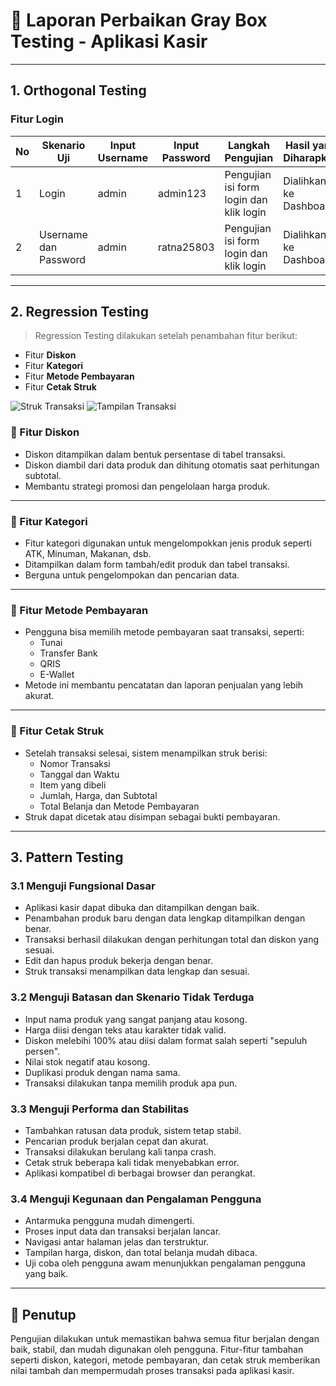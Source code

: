 # 🧪 Laporan Perbaikan Gray Box Testing - Aplikasi Kasir

---

## 1. Orthogonal Testing

### Fitur Login

| No | Skenario Uji            | Input Username | Input Password | Langkah Pengujian                       | Hasil yang Diharapkan      | Status |
|----|-------------------------|----------------|----------------|-----------------------------------------|-----------------------------|--------|
| 1  | Login                   | admin          | admin123       | Pengujian isi form login dan klik login | Dialihkan ke Dashboard     | valid  |
| 2  | Username dan Password   | admin          | ratna25803     | Pengujian isi form login dan klik login | Dialihkan ke Dashboard     | valid  |

---

## 2. Regression Testing

> Regression Testing dilakukan setelah penambahan fitur berikut:
- Fitur **Diskon**
- Fitur **Kategori**
- Fitur **Metode Pembayaran**
- Fitur **Cetak Struk**

![Struk Transaksi](Strukbelanja.2.jpeg)
![Tampilan Transaksi](Transaksibaru.2.jpeg)

### 📌 Fitur Diskon
- Diskon ditampilkan dalam bentuk persentase di tabel transaksi.
- Diskon diambil dari data produk dan dihitung otomatis saat perhitungan subtotal.
- Membantu strategi promosi dan pengelolaan harga produk.


---

### 📌 Fitur Kategori
- Fitur kategori digunakan untuk mengelompokkan jenis produk seperti ATK, Minuman, Makanan, dsb.
- Ditampilkan dalam form tambah/edit produk dan tabel transaksi.
- Berguna untuk pengelompokan dan pencarian data.


---

### 📌 Fitur Metode Pembayaran
- Pengguna bisa memilih metode pembayaran saat transaksi, seperti:
  - Tunai
  - Transfer Bank
  - QRIS
  - E-Wallet
- Metode ini membantu pencatatan dan laporan penjualan yang lebih akurat.


---

### 📌 Fitur Cetak Struk
- Setelah transaksi selesai, sistem menampilkan struk berisi:
  - Nomor Transaksi
  - Tanggal dan Waktu
  - Item yang dibeli
  - Jumlah, Harga, dan Subtotal
  - Total Belanja dan Metode Pembayaran
- Struk dapat dicetak atau disimpan sebagai bukti pembayaran.



---

## 3. Pattern Testing

### 3.1 Menguji Fungsional Dasar
- Aplikasi kasir dapat dibuka dan ditampilkan dengan baik.
- Penambahan produk baru dengan data lengkap ditampilkan dengan benar.
- Transaksi berhasil dilakukan dengan perhitungan total dan diskon yang sesuai.
- Edit dan hapus produk bekerja dengan benar.
- Struk transaksi menampilkan data lengkap dan sesuai.

### 3.2 Menguji Batasan dan Skenario Tidak Terduga
- Input nama produk yang sangat panjang atau kosong.
- Harga diisi dengan teks atau karakter tidak valid.
- Diskon melebihi 100% atau diisi dalam format salah seperti "sepuluh persen".
- Nilai stok negatif atau kosong.
- Duplikasi produk dengan nama sama.
- Transaksi dilakukan tanpa memilih produk apa pun.

### 3.3 Menguji Performa dan Stabilitas
- Tambahkan ratusan data produk, sistem tetap stabil.
- Pencarian produk berjalan cepat dan akurat.
- Transaksi dilakukan berulang kali tanpa crash.
- Cetak struk beberapa kali tidak menyebabkan error.
- Aplikasi kompatibel di berbagai browser dan perangkat.

### 3.4 Menguji Kegunaan dan Pengalaman Pengguna
- Antarmuka pengguna mudah dimengerti.
- Proses input data dan transaksi berjalan lancar.
- Navigasi antar halaman jelas dan terstruktur.
- Tampilan harga, diskon, dan total belanja mudah dibaca.
- Uji coba oleh pengguna awam menunjukkan pengalaman pengguna yang baik.

---

## 📌 Penutup
Pengujian dilakukan untuk memastikan bahwa semua fitur berjalan dengan baik, stabil, dan mudah digunakan oleh pengguna. Fitur-fitur tambahan seperti diskon, kategori, metode pembayaran, dan cetak struk memberikan nilai tambah dan mempermudah proses transaksi pada aplikasi kasir.


